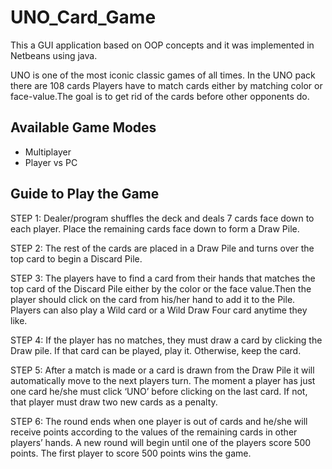 # UNO_Card_Game

This a GUI application based on OOP concepts and it was implemented in Netbeans using java.

UNO is one of the most iconic classic games of all times. In the UNO pack there are 108 cards  Players have to match cards either by
matching color or face-value.The goal is to get rid of the cards before other opponents do.

## **Available Game Modes**
- Multiplayer
- Player vs PC

## **Guide to Play the Game**

STEP 1: Dealer/program shuffles the deck and deals 7 cards face down to each player. Place the  remaining cards face down to form a Draw Pile. 

STEP 2: The rest of the cards are placed in a Draw Pile and turns over the top card to begin a Discard Pile. 

STEP 3: The players have to find a card from their hands that matches the top card of the Discard Pile either by the color or the face value.Then the player should click on the  card from his/her hand to add it to the Pile. Players can also play a Wild card or a Wild Draw Four card anytime they like. 

STEP 4: If the player has no matches, they must draw a card by clicking the Draw pile. If that  card can be played, play it. Otherwise, keep the card. 

STEP 5: After a match is made or a card is drawn from the Draw Pile it will automatically move  to the next players turn. The moment a player has just one card he/she must click ‘UNO’ before  clicking on the last card. If not, that player must draw two new cards as a penalty. 

STEP 6: The round ends when one player is out of cards and he/she will receive points according  to the values of the remaining cards in other players’ hands. A new round will begin until one of the players score 500 points. The first player to score 500 points wins the game.
